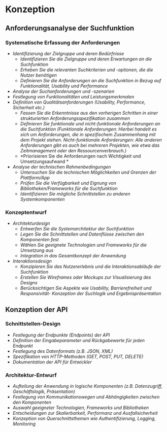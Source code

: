 # Konzeption

## Anforderungsanalyse der Suchfunktion

### Systematische Erfassung der Anforderungen

- *Identifizierung der Zielgruppe und deren Bedürfnisse*
    - *Identifizieren Sie die Zielgruppe und deren Erwartungen an die Suchfunktion*
    - *Erheben Sie die relevanten Suchkriterien und -optionen, die die Nutzer benötigen*
    - *Definieren Sie die Anforderungen an die Suchfunktion in Bezug auf Funktionalität, Usability und Performance*
- *Analyse der Suchanforderungen und -szenarien*
- *Festlegung von Funktionalitäten und Leistungsmerkmalen*
- *Definition von Qualitätsanforderungen (Usability, Performance, Sicherheit etc.)*
    - *Fassen Sie die Erkenntnisse aus den vorherigen Schritten in einer strukturierten Anforderungsspezifikation zusammen*
    - *Definieren Sie funktionale und nicht-funktionale Anforderungen an die Suchfunktion (Funktionale Anforderungen: Hierbei handelt es sich um Anforderungen, die in spezifischem Zusammenhang mit dem Projekt stehen. Nicht-funktionale Anforderungen: Alle anderen Anforderungen gibt es auch bei mehreren Projekten, wie etwa das Zeitmanagement oder den Ressourcenverbrauch.)*
    - *Priorisieren Sie die Anforderungen nach Wichtigkeit und Umsetzungsaufwand *  
- *Analyse der technischen Rahmenbedingungen*
    - *Untersuchen Sie die technischen Möglichkeiten und Grenzen der Plattform/App*
    - *Prüfen Sie die Verfügbarkeit und Eignung von Bibliotheken/Frameworks für die Suchfunktion*
    - *Identifizieren Sie mögliche Schnittstellen zu anderen Systemkomponenten*

### Konzeptentwurf 

- *Architekturdesign*
    - *Entwerfen Sie die Systemarchitektur der Suchfunktion*
    - *Legen Sie die Schnittstellen und Datenflüsse zwischen den Komponenten fest*
    - *Wählen Sie geeignete Technologien und Frameworks für die Umsetzung aus*
    - *Integration in das Gesamtkonzept der Anwendung*
- *Interaktionsdesign*
    - *Konzipieren Sie das Nutzererlebnis und die Interaktionsabläufe der Suchfunktion*
    - *Erstellen Sie Wireframes oder Mockups zur Visualisierung des Designs*
    - *Berücksichtigen Sie Aspekte wie Usability, Barrierefreiheit und Responsivität- Konzeption der Suchlogik und Ergebnispräsentation*

## Konzeption der API

### Schnittstellen-Design

- *Festlegung der Endpunkte (Endpoints) der API*
- *Definition der Eingabeparameter und Rückgabewerte für jeden Endpunkt*
- *Festlegung des Datenformats (z.B. JSON, XML)*
- *Spezifikation von HTTP-Methoden (GET, POST, PUT, DELETE)*
- *Dokumentation der API für Entwickler*

### Architektur-Entwurf

- *Aufteilung der Anwendung in logische Komponenten (z.B. Datenzugriff, Geschäftslogik, Präsentation)*
- *Festlegung von Kommunikationswegen und Abhängigkeiten zwischen den Komponenten*
- *Auswahl geeigneter Technologien, Frameworks und Bibliotheken*
- *Entscheidungen zur Skalierbarkeit, Performanz und Ausfallsicherheit*
- *Konzeption von Querschnittsthemen wie Authentifizierung, Logging, Monitoring*

